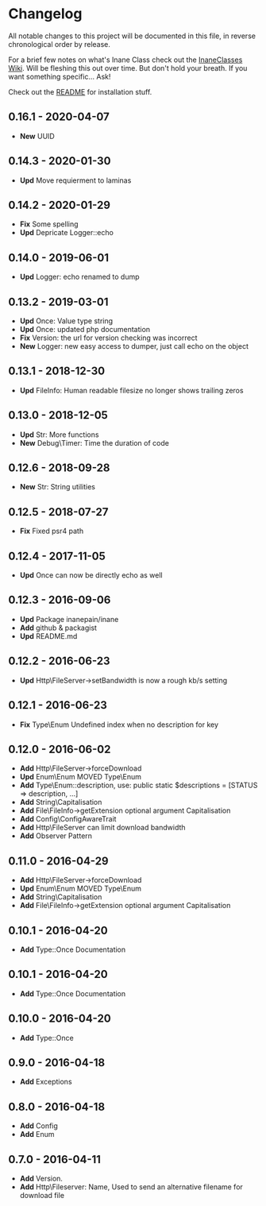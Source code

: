 # Changelog

All notable changes to this project will be documented in this file, in reverse chronological order by release.

For a brief few notes on what's Inane Class check out the [InaneClasses Wiki](https://git.inane.co.za:3000/Inane/tools/wiki "InaneClasses Wiki"). Will be fleshing this out over time. But don't hold your breath. If you want something specific... Ask!

Check out the [README](README.md) for installation stuff.

## 0.16.1 - 2020-04-07

 - **New** UUID

## 0.14.3 - 2020-01-30

 - **Upd** Move requierment to laminas

## 0.14.2 - 2020-01-29

 - **Fix** Some spelling
 - **Upd** Depricate Logger::echo

## 0.14.0 - 2019-06-01

- **Upd** Logger: echo renamed to dump

## 0.13.2 - 2019-03-01

- **Upd** Once: Value type string
- **Upd** Once: updated php documentation
- **Fix** Version: the url for version checking was incorrect
- **New** Logger: new easy access to dumper, just call echo on the object

## 0.13.1 - 2018-12-30

- **Upd** FileInfo: Human readable filesize no longer shows trailing zeros

## 0.13.0 - 2018-12-05

- **Upd** Str: More functions
- **New** Debug\Timer: Time the duration of code

## 0.12.6 - 2018-09-28

- **New** Str: String utilities

## 0.12.5 - 2018-07-27

- **Fix** Fixed psr4 path

## 0.12.4 - 2017-11-05

- **Upd** Once can now be directly echo as well

## 0.12.3 - 2016-09-06

- **Upd** Package inanepain/inane
- **Add** github & packagist
- **Upd** README.md

## 0.12.2 - 2016-06-23

- **Upd** Http\FileServer->setBandwidth is now a rough kb/s setting

## 0.12.1 - 2016-06-23

- **Fix** Type\Enum Undefined index when no description for key

## 0.12.0 - 2016-06-02

- **Add** Http\FileServer->forceDownload
- **Upd** Enum\Enum MOVED Type\Enum
- **Add** Type\Enum::description, use: public static $descriptions = [STATUS => description, ...]
- **Add** String\Capitalisation
- **Add** File\FileInfo->getExtension optional argument Capitalisation
- **Add** Config\ConfigAwareTrait
- **Add** Http\FileServer can limit download bandwidth
- **Add** Observer Pattern

## 0.11.0 - 2016-04-29

- **Add** Http\FileServer->forceDownload
- **Upd** Enum\Enum MOVED Type\Enum
- **Add** String\Capitalisation
- **Add** File\FileInfo->getExtension optional argument Capitalisation

## 0.10.1 - 2016-04-20

- **Add** Type::Once Documentation

## 0.10.1 - 2016-04-20

- **Add** Type::Once Documentation

## 0.10.0 - 2016-04-20

- **Add** Type::Once

## 0.9.0 - 2016-04-18

- **Add** Exceptions

## 0.8.0 - 2016-04-18

- **Add** Config
- **Add** Enum

## 0.7.0 - 2016-04-11

- **Add** Version.
- **Add** Http\Fileserver: Name, Used to send an alternative filename for download file
